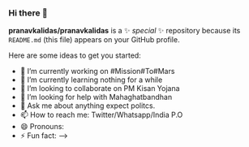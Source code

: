 ### Hi there 👋

**pranavkalidas/pranavkalidas** is a ✨ _special_ ✨ repository because its `README.md` (this file) appears on your GitHub profile.

Here are some ideas to get you started:

- 🔭 I’m currently working on #Mission#To#Mars
- 🌱 I’m currently learning nothing for a while
- 👯 I’m looking to collaborate on PM Kisan Yojana
- 🤔 I’m looking for help with Mahaghatbandhan
- 💬 Ask me about anything expect politcs.
- 📫 How to reach me: Twitter/Whatsapp/India P.O
- 😄 Pronouns: 
- ⚡ Fun fact: 
-->
